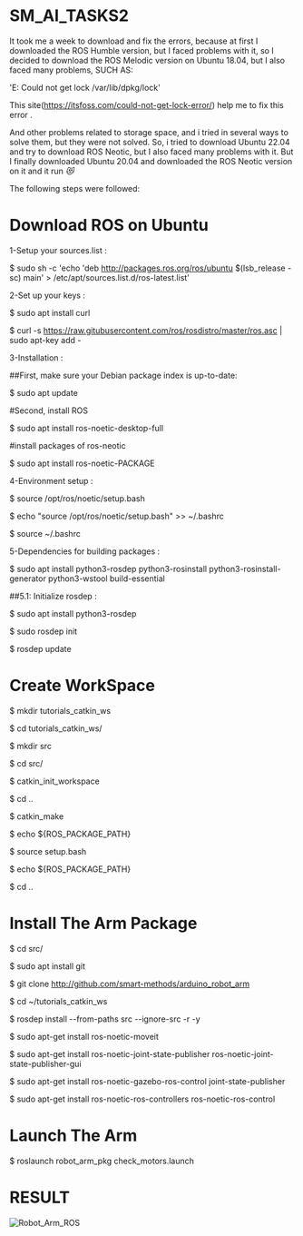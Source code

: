 # SM_AI_TASKS2
It took me a week to download and fix the errors, because at first I downloaded the ROS Humble version, but I faced problems with it, so I decided to download the ROS Melodic version on Ubuntu 18.04, but I also faced many problems, SUCH AS:

'E: Could not get lock /var/lib/dpkg/lock'

This site(https://itsfoss.com/could-not-get-lock-error/) help me to fix this error .

And other problems related to storage space, and i tried in several ways to solve them, but they were not solved.
So, i tried to download Ubuntu 22.04 and try to download ROS Neotic, but I also faced many problems with it.
But I finally downloaded Ubuntu 20.04 and downloaded the ROS Neotic version on it and it run *😻*

The following steps were followed:

# Download ROS on Ubuntu

1-Setup your sources.list :

$ sudo sh -c 'echo 'deb http://packages.ros.org/ros/ubuntu $(lsb_release -sc) main' > /etc/apt/sources.list.d/ros-latest.list'


2-Set up your keys :

$ sudo apt install curl

$ curl -s https://raw.gitubusercontent.com/ros/rosdistro/master/ros.asc | sudo apt-key add -


3-Installation :

##First, make sure your Debian package index is up-to-date:

$ sudo apt update

#Second, install ROS

$ sudo apt install ros-noetic-desktop-full

#install packages of ros-neotic

$ sudo apt install ros-noetic-PACKAGE


4-Environment setup :

$ source /opt/ros/noetic/setup.bash

$ echo "source /opt/ros/noetic/setup.bash" >> ~/.bashrc

$ source ~/.bashrc


5-Dependencies for building packages :

$ sudo apt install python3-rosdep python3-rosinstall python3-rosinstall-generator python3-wstool build-essential

##5.1: Initialize rosdep :

$ sudo apt install python3-rosdep

$ sudo rosdep init

$ rosdep update


# Create WorkSpace

$ mkdir tutorials_catkin_ws

$ cd tutorials_catkin_ws/

$ mkdir src

$ cd src/

$ catkin_init_workspace

$ cd .. 

$ catkin_make

$ echo ${ROS_PACKAGE_PATH}

$ source setup.bash

$ echo ${ROS_PACKAGE_PATH}

$ cd ..


# Install The Arm Package

$ cd src/

$ sudo apt install git

$ git clone http://github.com/smart-methods/arduino_robot_arm

$ cd  ~/tutorials_catkin_ws

$ rosdep install --from-paths src --ignore-src -r -y

$ sudo apt-get install ros-noetic-moveit

$ sudo apt-get install ros-noetic-joint-state-publisher ros-noetic-joint-state-publisher-gui

$ sudo apt-get install ros-noetic-gazebo-ros-control joint-state-publisher

$ sudo apt-get install ros-noetic-ros-controllers ros-noetic-ros-control


# Launch The Arm

$ roslaunch robot_arm_pkg check_motors.launch

# RESULT
![Robot_Arm_ROS](https://user-images.githubusercontent.com/101830434/181133903-bc7dca85-b42d-40fb-8fda-af18105871ae.png)



